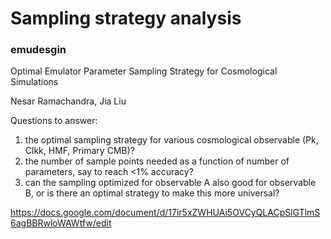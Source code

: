 # Sampling strategy analysis
### emudesgin
Optimal Emulator Parameter Sampling Strategy for Cosmological Simulations

Nesar Ramachandra, Jia Liu

Questions to answer:
1. the optimal sampling strategy for various cosmological observable (Pk, Clkk, HMF, Primary CMB)?
2. the number of sample points needed as a function of number of parameters, say to reach <1% accuracy?
3. can the sampling optimized for observable A also good for observable B, or is there an optimal strategy to make this more universal? 

https://docs.google.com/document/d/17ir5xZWHUAi5OVCyQLACpSlGTlmS6agBBRwloWAWtfw/edit
